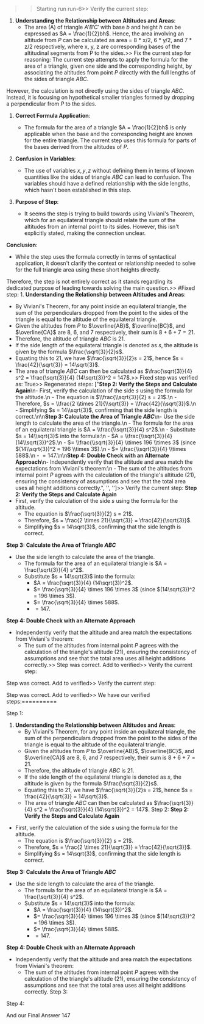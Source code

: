>> Starting run run-6>> 
Verify the current step: 
1. **Understanding the Relationship between Altitudes and Areas**:
   - The area (A) of triangle $A'B'C'$ with base $b$ and height $h$ can be expressed as $A = \frac{1}{2}bh$. Hence, the area involving an altitude from $P$ can be calculated as area = 8 * x/2, 6 * y/2, and 7 * z/2 respectively, where x, y, z are corresponding bases of the altitudinal segments from P to the sides.>> 
Fix the current step for reasoning: The current step attempts to apply the formula for the area of a triangle, given one side and the corresponding height, by associating the altitudes from point $P$ directly with the full lengths of the sides of triangle $ABC$.

However, the calculation is not directly using the sides of triangle $ABC$. Instead, it is focusing on hypothetical smaller triangles formed by dropping a perpendicular from $P$ to the sides.

1. **Correct Formula Application**: 
   - The formula for the area of a triangle $A = \frac{1}{2}bh$ is only applicable when the base and the corresponding height are known for the entire triangle. The current step uses this formula for parts of the bases derived from the altitudes of $P$.

2. **Confusion in Variables**:
   - The use of variables $x, y, z$ without defining them in terms of known quantities like the sides of triangle $ABC$ can lead to confusion. The variables should have a defined relationship with the side lengths, which hasn't been established in this step.

3. **Purpose of Step**:
   - It seems the step is trying to build towards using Viviani's Theorem, which for an equilateral triangle should relate the sum of the altitudes from an internal point to its sides. However, this isn't explicitly stated, making the connection unclear.

**Conclusion**:
- While the step uses the formula correctly in terms of syntactical application, it doesn't clarify the context or relationship needed to solve for the full triangle area using these short heights directly.

Therefore, the step is not entirely correct as it stands regarding its dedicated purpose of leading towards solving the main question.>> 
#Fixed step: 1. **Understanding the Relationship between Altitudes and Areas**:
   - By Viviani's Theorem, for any point inside an equilateral triangle, the sum of the perpendiculars dropped from the point to the sides of the triangle is equal to the altitude of the equilateral triangle. 
   - Given the altitudes from $P$ to $\overline{AB}$, $\overline{BC}$, and $\overline{CA}$ are 8, 6, and 7 respectively, their sum is $8 + 6 + 7 = 21$. 
   - Therefore, the altitude of triangle $ABC$ is 21. 
   - If the side length of the equilateral triangle is denoted as $s$, the altitude is given by the formula $\frac{\sqrt{3}}{2}s$. 
   - Equating this to 21, we have $\frac{\sqrt{3}}{2}s = 21$, hence $s = \frac{42}{\sqrt{3}} = 14\sqrt{3}$.
   - The area of triangle $ABC$ can then be calculated as $\frac{\sqrt{3}}{4} s^2 = \frac{\sqrt{3}}{4} (14\sqrt{3})^2 = 147$.>> 
Fixed step was verified as: True>> 
Regenerated steps: 
["**Step 2: Verify the Steps and Calculate Again**\n- First, verify the calculation of the side $s$ using the formula for the altitude.\n  - The equation is $\\frac{\\sqrt{3}}{2} s = 21$.\n  - Therefore, $s = \\frac{2 \\times 21}{\\sqrt{3}} = \\frac{42}{\\sqrt{3}}$.\n  - Simplifying $s = 14\\sqrt{3}$, confirming that the side length is correct.\n\n**Step 3: Calculate the Area of Triangle $ABC$**\n- Use the side length to calculate the area of the triangle.\n  - The formula for the area of an equilateral triangle is $A = \\frac{\\sqrt{3}}{4} s^2$.\n  - Substitute $s = 14\\sqrt{3}$ into the formula:\n    - $A = \\frac{\\sqrt{3}}{4} (14\\sqrt{3})^2$.\n    - $= \\frac{\\sqrt{3}}{4} \\times 196 \\times 3$ (since $(14\\sqrt{3})^2 = 196 \\times 3$).\n    - $= \\frac{\\sqrt{3}}{4} \\times 588$.\n    - $= 147$.\n\n**Step 4: Double Check with an Alternate Approach**\n- Independently verify that the altitude and area match the expectations from Viviani's theorem:\n  - The sum of the altitudes from internal point $P$ agrees with the calculation of the triangle's altitude (21), ensuring the consistency of assumptions and see that the total area uses all height additions correctly.", '', '']>> 
Verify the current step: 
**Step 2: Verify the Steps and Calculate Again**
- First, verify the calculation of the side $s$ using the formula for the altitude.
  - The equation is $\frac{\sqrt{3}}{2} s = 21$.
  - Therefore, $s = \frac{2 \times 21}{\sqrt{3}} = \frac{42}{\sqrt{3}}$.
  - Simplifying $s = 14\sqrt{3}$, confirming that the side length is correct.

**Step 3: Calculate the Area of Triangle $ABC$**
- Use the side length to calculate the area of the triangle.
  - The formula for the area of an equilateral triangle is $A = \frac{\sqrt{3}}{4} s^2$.
  - Substitute $s = 14\sqrt{3}$ into the formula:
    - $A = \frac{\sqrt{3}}{4} (14\sqrt{3})^2$.
    - $= \frac{\sqrt{3}}{4} \times 196 \times 3$ (since $(14\sqrt{3})^2 = 196 \times 3$).
    - $= \frac{\sqrt{3}}{4} \times 588$.
    - $= 147$.

**Step 4: Double Check with an Alternate Approach**
- Independently verify that the altitude and area match the expectations from Viviani's theorem:
  - The sum of the altitudes from internal point $P$ agrees with the calculation of the triangle's altitude (21), ensuring the consistency of assumptions and see that the total area uses all height additions correctly.>> 
Step was correct. Add to verified>> 
Verify the current step: 
>> 
Step was correct. Add to verified>> 
Verify the current step: 
>> 
Step was correct. Add to verified>> 
We have our verified steps:==========
>> 
Step 1:
1. **Understanding the Relationship between Altitudes and Areas**:
   - By Viviani's Theorem, for any point inside an equilateral triangle, the sum of the perpendiculars dropped from the point to the sides of the triangle is equal to the altitude of the equilateral triangle. 
   - Given the altitudes from $P$ to $\overline{AB}$, $\overline{BC}$, and $\overline{CA}$ are 8, 6, and 7 respectively, their sum is $8 + 6 + 7 = 21$. 
   - Therefore, the altitude of triangle $ABC$ is 21. 
   - If the side length of the equilateral triangle is denoted as $s$, the altitude is given by the formula $\frac{\sqrt{3}}{2}s$. 
   - Equating this to 21, we have $\frac{\sqrt{3}}{2}s = 21$, hence $s = \frac{42}{\sqrt{3}} = 14\sqrt{3}$.
   - The area of triangle $ABC$ can then be calculated as $\frac{\sqrt{3}}{4} s^2 = \frac{\sqrt{3}}{4} (14\sqrt{3})^2 = 147$.
Step 2:
**Step 2: Verify the Steps and Calculate Again**
- First, verify the calculation of the side $s$ using the formula for the altitude.
  - The equation is $\frac{\sqrt{3}}{2} s = 21$.
  - Therefore, $s = \frac{2 \times 21}{\sqrt{3}} = \frac{42}{\sqrt{3}}$.
  - Simplifying $s = 14\sqrt{3}$, confirming that the side length is correct.

**Step 3: Calculate the Area of Triangle $ABC$**
- Use the side length to calculate the area of the triangle.
  - The formula for the area of an equilateral triangle is $A = \frac{\sqrt{3}}{4} s^2$.
  - Substitute $s = 14\sqrt{3}$ into the formula:
    - $A = \frac{\sqrt{3}}{4} (14\sqrt{3})^2$.
    - $= \frac{\sqrt{3}}{4} \times 196 \times 3$ (since $(14\sqrt{3})^2 = 196 \times 3$).
    - $= \frac{\sqrt{3}}{4} \times 588$.
    - $= 147$.

**Step 4: Double Check with an Alternate Approach**
- Independently verify that the altitude and area match the expectations from Viviani's theorem:
  - The sum of the altitudes from internal point $P$ agrees with the calculation of the triangle's altitude (21), ensuring the consistency of assumptions and see that the total area uses all height additions correctly.
Step 3:

Step 4:
>> 
And our Final Answer
147